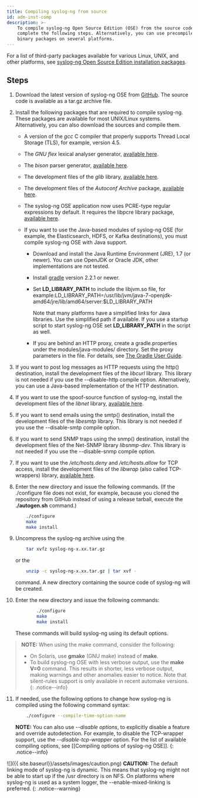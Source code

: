 ```yaml
---
title: Compiling syslog-ng from source
id: adm-inst-comp
description: >-
    To compile syslog-ng Open Source Edition (OSE) from the source code,
    complete the following steps. Alternatively, you can use precompiled
    binary packages on several platforms. 
---
```


For a list of third-party packages available for various Linux, UNIX,
and other platforms, see [syslog-ng Open Source Edition installation packages](https://www.syslog-ng.com/products/open-source-log-management/3rd-party-binaries.aspx).

## Steps

1. Download the latest version of syslog-ng OSE from
    [GitHub](https://github.com/syslog-ng/syslog-ng/). The source code
    is available as a tar.gz archive file.

2. Install the following packages that are required to compile
    syslog-ng. These packages are available for most UNIX/Linux systems.
    Alternatively, you can also download the sources and compile them.

    - A version of the *gcc* C compiler that properly supports Thread
        Local Storage (TLS), for example, version 4.5.

    - The *GNU flex* lexical analyser generator, [available here](https://github.com/westes/flex).

    - The *bison* parser generator, [available here](http://ftp.gnu.org/gnu/bison/).

    - The development files of the *glib* library, [available here](http://freshmeat.net/projects/glib/).

    - The development files of the *Autoconf Archive* package,
        [available here](http://www.gnu.org/software/autoconf-archive/).

    - The syslog-ng OSE application now uses PCRE-type regular
        expressions by default. It requires the libpcre library package,
        [available here](https://sourceforge.net/projects/pcre/files/pcre/).

    - If you want to use the Java-based modules of syslog-ng OSE (for
        example, the Elasticsearch, HDFS, or Kafka destinations), you
        must compile syslog-ng OSE with Java support.

        - Download and install the Java Runtime Environment (JRE), 1.7
            (or newer). You can use OpenJDK or Oracle JDK, other
            implementations are not tested.

        - Install [gradle](https://gradle.org/install) version 2.2.1
            or newer.

        - Set **LD_LIBRARY_PATH** to include the libjvm.so file, for
            example:LD_LIBRARY_PATH=/usr/lib/jvm/java-7-openjdk-amd64/jre/lib/amd64/server:$LD_LIBRARY_PATH

            Note that many platforms have a simplified links for Java
            libraries. Use the simplified path if available. If you use
            a startup script to start syslog-ng OSE set
            **LD_LIBRARY_PATH** in the script as well.

        - If you are behind an HTTP proxy, create a gradle.properties
            under the modules/java-modules/ directory. Set the proxy
            parameters in the file. For details, see [The Gradle User Guide](https://docs.gradle.org/current/userguide/build_environment.html#sec:gradle_properties_and_system_properties).

3. If you want to post log messages as HTTP requests using the http()
    destination, install the development files of the *libcurl* library.
    This library is not needed if you use the \--disable-http compile
    option. Alternatively, you can use a Java-based implementation of
    the HTTP destination.

4. If you want to use the spoof-source function of syslog-ng, install
    the development files of the *libnet* library, [available here](http://libnet.sourceforge.net).

5. If you want to send emails using the smtp() destination, install the
    development files of the *libesmtp* library. This library is not
    needed if you use the \--disable-smtp compile option.

6. If you want to send SNMP traps using the snmp() destination, install
    the development files of the Net-SNMP library *libsnmp-dev*. This
    library is not needed if you use the \--disable-snmp compile option.

7. If you want to use the */etc/hosts.deny* and */etc/hosts.allow* for
    TCP access, install the development files of the *libwrap* (also
    called TCP-wrappers) library, [available here](http://ftp.porcupine.org/pub/security/index.html).

8. Enter the new directory and issue the following commands. (If the
    ./configure file does not exist, for example, because you cloned the
    repository from GitHub instead of using a release tarball, execute
    the **./autogen.sh** command.)

    ```bash
        ./configure
        make
        make install
   
    ```

9. Uncompress the syslog-ng archive using the

    ```bash
        tar xvfz syslog-ng-x.xx.tar.gz
    ```

    or the

    ```bash
        unzip -c syslog-ng-x.xx.tar.gz | tar xvf -
    ```

    command. A new directory containing the source code of syslog-ng
    will be created.

10. Enter the new directory and issue the following commands:

    ```bash
            ./configure
            make
            make install
    ```

    These commands will build syslog-ng using its default options.

 >**NOTE:** When using the make command, consider the following:
 >
 >- On Solaris, use **gmake** (GNU make) instead of **make**.
 >- To build syslog-ng OSE with less verbose output, use the **make
 >    V=0** command. This results in shorter, less verbose output,
 >    making warnings and other anomalies easier to notice. Note that
 >    silent-rules support is only available in recent automake
 >    versions.
 {: .notice--info}

11. If needed, use the following options to change how syslog-ng is
    compiled using the following command syntax:

    ```bash
        ./configure --compile-time-option-name
    ```

    **NOTE:** You can also use *\--disable options*, to explicitly disable a
    feature and override autodetection. For example, to disable the
    TCP-wrapper support, use the *\--disable-tcp-wrapper* option. For
    the list of available compiling options, see
    [[Compiling options of syslog-ng OSE]].
    {: .notice--info}

![]({{ site.baseurl}}/assets/images/caution.png) **CAUTION:**
The default linking mode of syslog-ng is dynamic. This means that syslog-ng
might not be able to start up if the /usr directory is on NFS. On platforms
where syslog-ng is used as a system logger, the \--enable-mixed-linking is preferred.
{: .notice--warning}
